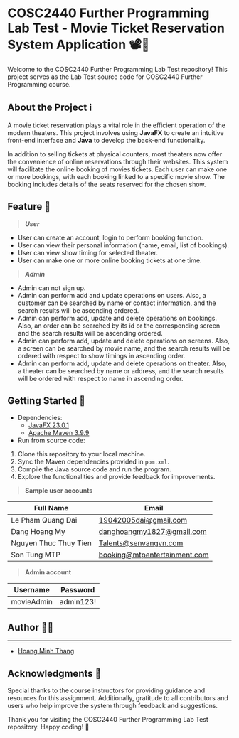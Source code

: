 # COSC2440 Further Programming Lab Test - Movie Ticket Reservation System Application 📽️🎫

Welcome to the COSC2440 Further Programming Lab Test repository! This project serves as the Lab Test source code 
for COSC2440 Further Programming course.

## About the Project ℹ️
A movie ticket reservation plays a vital role in the efficient operation of 
the modern theaters. This project involves using __JavaFX__ to create an intuitive front-end interface
and __Java__ to develop the back-end functionality.

In addition to selling tickets at physical counters, most theaters now offer the convenience of online reservations through their websites. This system will facilitate
the online booking of movies tickets. Each user can make one or more bookings, with each booking linked to a specific movie show. The booking includes details of the seats 
reserved for the chosen show.

## Feature 🎯
> ___User___

- User can create an account, login to perform booking function.
- User can view their personal information (name, email, list of bookings).
- User can view show timing for selected theater.
- User can make one or more online booking tickets at one time.

> ___Admin___

- Admin can not sign up.
- Admin can perform add and update operations on users. Also, a customer
  can be searched by name or contact information, and the search results will be 
  ascending ordered.
- Admin can perform add, update and delete operations on bookings. Also, an order can be
  searched by its id or the corresponding screen and the search results will be ascending ordered.
- Admin can perform add, update and delete operations on screens. Also, a screen
  can be searched by movie name, and the search results will be ordered with respect to show timings
  in ascending order.
- Admin can perform add, update and delete operations on theater. Also, a theater
  can be searched by name or address, and the search results will be ordered with respect to name in
  ascending order.

## Getting Started 🚀

- Dependencies:
    - [JavaFX 23.0.1](https://gluonhq.com/products/javafx/)
    - [Apache Maven 3.9.9](https://maven.apache.org/download.cgi)
- Run from source code:
1. Clone this repository to your local machine.
2. Sync the Maven dependencies provided in `pom.xml`.
3. Compile the Java source code and run the program.
4. Explore the functionalities and provide feedback for improvements.

> __Sample user accounts__

| Full Name             | Email                        |
|-----------------------|------------------------------|
| Le Pham Quang Dai     | 19042005dai@gmail.com        |
| Dang Hoang My         | danghoangmy1827@gmail.com    |
| Nguyen Thuc Thuy Tien | Talents@senvangvn.com        |
| Son Tung MTP          | booking@mtpentertainment.com |

> __Admin account__

| Username    | Password   |
|-------------|------------|
| movieAdmin  | admin123!  |

## Author 👨‍💻
___
- [Hoang Minh Thang](https://github.com/ThangHoang54)

## Acknowledgments 🙏

Special thanks to the course instructors for providing guidance and resources for this assignment.
Additionally, gratitude to all contributors and users who help improve the system through feedback and suggestions.

Thank you for visiting the COSC2440 Further Programming Lab Test repository. Happy coding! 🎉